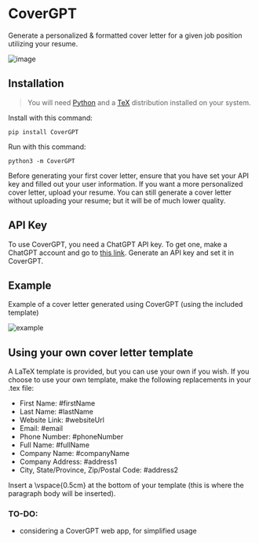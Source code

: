 # CoverGPT
Generate a personalized & formatted cover letter for a given job position utilizing your resume.

![image](https://user-images.githubusercontent.com/95328615/216740257-41b94c3d-3f1c-491d-ab5c-904d40a2033e.png)

## Installation

> You will need [Python](https://www.python.org/downloads/) and a [TeX](https://www.tug.org/texlive/) distribution installed on your system.


Install with this command:
```
pip install CoverGPT
```
Run with this command:
```
python3 -m CoverGPT
```

Before generating your first cover letter, ensure that you have set your API key and filled out your user information. If you want a more personalized cover letter, upload your resume. You can still generate a cover letter without uploading your resume; but it will be of much lower quality.

## API Key
To use CoverGPT, you need a ChatGPT API key. To get one, make a ChatGPT account and go to [this link](https://platform.openai.com/account/api-keys). Generate an API key and set it in CoverGPT.

## Example
Example of a cover letter generated using CoverGPT (using the included template)

![example](https://user-images.githubusercontent.com/95328615/216749052-9fab03dc-f02a-4523-967f-e07f382618b4.png)


## Using your own cover letter template
A LaTeX template is provided, but you can use your own if you wish. If you choose to use your own template, make the following replacements in your .tex file:
- First Name: #firstName
- Last Name: #lastName
- Website Link: #websiteUrl
- Email: #email
- Phone Number: #phoneNumber
- Full Name: #fullName
- Company Name: #companyName
- Company Address: #address1
- City, State/Province, Zip/Postal Code: #address2

Insert a \vspace{0.5cm} at the bottom of your template (this is where the paragraph body will be inserted).

### TO-DO:

- considering a CoverGPT web app, for simplified usage
